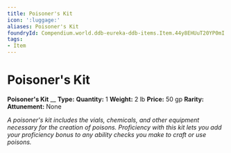 ```yaml
---
title: Poisoner's Kit
icon: ':luggage:'
aliases: Poisoner's Kit
foundryId: Compendium.world.ddb-eureka-ddb-items.Item.44y8EHUuT20YP0mI
tags:
- Item
---
```


# Poisoner's Kit

**Poisoner's Kit**
__
**Type:** 
**Quantity:** 1
**Weight:** 2 lb
**Price:** 50 gp
**Rarity:** 
**Attunement:** None

*A poisoner's kit includes the vials, chemicals, and other equipment necessary for the creation of poisons. Proficiency with this kit lets you add your proficiency bonus to any ability checks you make to craft or use poisons.*